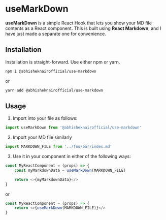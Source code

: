 # useMarkDown

**useMarkDown** is a simple React Hook that lets you show your MD file contents as a React component.
This is built using **React Markdown**, and I have just made a separate one for convenience.

## Installation

Installation is straight-forward. Use either npm or yarn.

```zsh
npm i @abhisheknairofficial/use-markdown
```

or

```zsh
yarn add @abhisheknairofficial/use-markdown
```

## Usage

1. Import into your file as follows:

```js
import useMarkDown from '@abhisheknairofficial/use-markdown'
```

2. Import your MD file similarly

```js
import MARKDOWN_FILE from '../foo/bar/index.md'
```

3. Use it in your component in either of the following ways:

```js
const MyReactComponent = (props) => {
	const myMarkdownData = useMarkDown(MARKDOWN_FILE)

	return <>{myMarkdownData}</>
}
```

or

```js
const MyReactComponent = (props) => {
	return <>{useMarkDown(MARKDOWN_FILE)}</>
}
```
